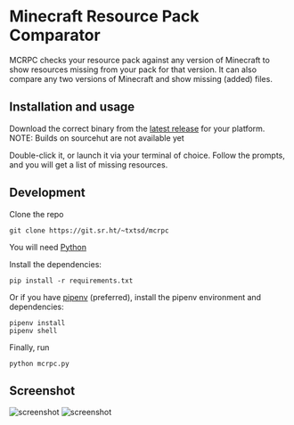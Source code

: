 # Minecraft Resource Pack Comparator
MCRPC checks your resource pack against any version of Minecraft to show resources missing from your pack for that version. It can also compare any two versions of Minecraft and show missing (added) files.

## Installation and usage

Download the correct binary from the [latest release](https://github.com/txtsd/mcrpc/releases/latest) for your platform.
NOTE: Builds on sourcehut are not available yet

Double-click it, or launch it via your terminal of choice.
Follow the prompts, and you will get a list of missing resources.

## Development
Clone the repo
```
git clone https://git.sr.ht/~txtsd/mcrpc
```

You will need [Python](https://www.python.org/)

Install the dependencies:
```
pip install -r requirements.txt
```

Or if you have [pipenv](https://github.com/pypa/pipenv) (preferred), install the pipenv environment and dependencies:
```
pipenv install
pipenv shell
```

Finally, run
```
python mcrpc.py
```



## Screenshot
![screenshot](https://i.imgur.com/VyVocCv.png)
![screenshot](https://i.imgur.com/ONGGVN4.png)
